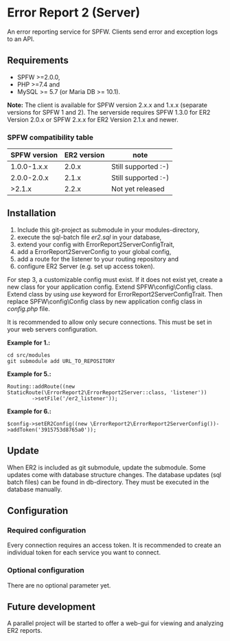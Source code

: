 # Error Report 2 (Server)

An error reporting service for SPFW.
Clients send error and exception logs to an API.

## Requirements 

* SPFW >=2.0.0,
* PHP >=7.4 and
* MySQL >= 5.7 (or Maria DB >= 10.1).

__Note:__
The client is available for SPFW version 2.x.x and 1.x.x (separate versions for SPFW 1 and 2).
The serverside requires SPFW 1.3.0 for ER2 Version 2.0.x or SPFW 2.x.x for ER2 Version 2.1.x and newer.

### SPFW compatibility table

|SPFW version|ER2 version|note|
|---|---|---|
|1.0.0-1.x.x|2.0.x|Still supported :-)|
|2.0.0-2.0.x|2.1.x|Still supported :-)|
|>2.1.x     |2.2.x|Not yet released|


## Installation

1. Include this git-project as submodule in your modules-directory,
2. execute the sql-batch file _er2.sql_ in your database,
3. extend your config with ErrorReport2ServerConfigTrait,
4. add a ErrorReport2ServerConfig to your global config,
5. add a route for the listener to your routing repository and
6. configure ER2 Server (e.g. set up access token).

For step 3, a customizable config must exist.
If it does not exist yet, create a new class for your application config.
Extend SPFW\config\Config class.
Extend class by using _use_ keyword for ErrorReport2ServerConfigTrait.
Then replace SPFW\config\Config class by new application config class in _config.php_ file.

It is recommended to allow only secure connections.
This must be set in your web servers configuration.

__Example for 1.:__
```
cd src/modules
git submodule add URL_TO_REPOSITORY
```

__Example for 5.:__

```
Routing::addRoute((new StaticRoute(\ErrorReport2\ErrorReport2Server::class, 'listener'))
		->setFile('/er2_listener'));
```

__Example for 6.:__

```
$config->setER2Config((new \ErrorReport2\ErrorReport2ServerConfig())->addToken('3915753d8765a0'));
```

## Update
When ER2 is included as git submodule, update the submodule.
Some updates come with database structure changes.
The database updates (sql batch files) can be found in db-directory.
They must be executed in the database manually.

## Configuration

### Required configuration

Every connection requires an access token.
It is recommended to create an individual token for each service you want to connect.

### Optional configuration

There are no optional parameter yet.

## Future development

A parallel project will be started to offer a web-gui for viewing and analyzing ER2 reports.
